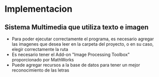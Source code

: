 # Implementacion
Sistema Multimedia que utiliza texto e imagen
------------------------------------------------
- Para poder ejecutar correctamente el programa, es necesario agregar las imagenes que desea leer en la carpeta del proyecto, o en su caso, elegir correctamente la ruta
- Es necesario tener el Add-on "Image Processing Toolbox" proporcionado por MathWorks
- Puede agregar recursos a la base de datos para tener un mejor reconocimiento de las letras
